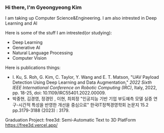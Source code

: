 ### Hi there, I'm Gyeongyeong Kim

I am taking up Computer Science&Engineering. I am also intrested in Deep Learning and AI

Here is some of the stuff I am intrested(or studying):
+ Deep Learning
+ Generative AI
+ Natural Language Processing
+ Computer Vision

Here is publications things:
+ I. Ku, S. Roh, G. Kim, C. Taylor, Y. Wang and E. T. Matson, "UAV Payload Detection Using Deep Learning and Data Augmentation," *2022 Sixth IEEE International Conference on Robotic Computing (IRC)*, Italy, 2022, pp. 18-25, doi: 10.1109/IRC55401.2022.00009.
+ 박중현, 김경영, 정경민 , 이현, 최희정 "인공지능 기반 기업 부도예측 모델 실증 연구-시간적 특성을 반영한 개선을 중심으로" 한국IT정책경영학회 논문지 15.2 pp.3179-3188 (2023) : 3179.

Graduation Project:
free3d: Semi-Automatic Text to 3D PlatForm
https://free3d.vercel.app/
